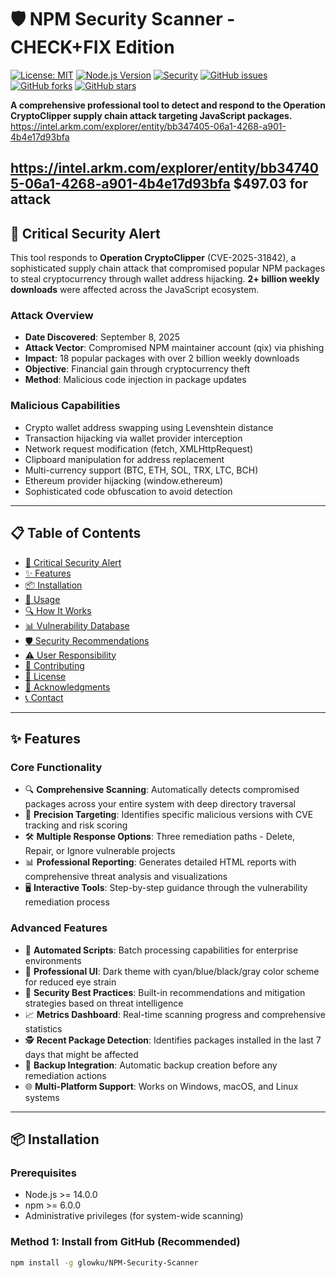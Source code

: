 # 🛡️ NPM Security Scanner - CHECK+FIX Edition

[![License: MIT](https://img.shields.io/badge/License-MIT-yellow.svg)](https://opensource.org/licenses/MIT)
[![Node.js Version](https://img.shields.io/badge/node-%3E%3D14.0.0-brightgreen.svg)](https://nodejs.org/)
[![Security](https://img.shields.io/badge/security-critical-red.svg)](https://cve.mitre.org)
[![GitHub issues](https://img.shields.io/github/issues/glowku/NPM-Security-Scanner.svg)](https://github.com/glowku/NPM-Security-Scanner/issues)
[![GitHub forks](https://img.shields.io/github/forks/glowku/NPM-Security-Scanner.svg?style=social)](https://github.com/glowku/NPM-Security-Scanner/network)
[![GitHub stars](https://img.shields.io/github/stars/glowku/NPM-Security-Scanner.svg?style=social)](https://github.com/glowku/NPM-Security-Scanner/stargazers)

**A comprehensive professional tool to detect and respond to the Operation CryptoClipper supply chain attack targeting JavaScript packages.**
https://intel.arkm.com/explorer/entity/bb347405-06a1-4268-a901-4b4e17d93bfa

https://intel.arkm.com/explorer/entity/bb347405-06a1-4268-a901-4b4e17d93bfa
$497.03 for attack 
---

## 🚨 Critical Security Alert

This tool responds to **Operation CryptoClipper** (CVE-2025-31842), a sophisticated supply chain attack that compromised popular NPM packages to steal cryptocurrency through wallet address hijacking. **2+ billion weekly downloads** were affected across the JavaScript ecosystem.

### Attack Overview
- **Date Discovered**: September 8, 2025
- **Attack Vector**: Compromised NPM maintainer account (qix) via phishing
- **Impact**: 18 popular packages with over 2 billion weekly downloads
- **Objective**: Financial gain through cryptocurrency theft
- **Method**: Malicious code injection in package updates

### Malicious Capabilities
- Crypto wallet address swapping using Levenshtein distance
- Transaction hijacking via wallet provider interception
- Network request modification (fetch, XMLHttpRequest)
- Clipboard manipulation for address replacement
- Multi-currency support (BTC, ETH, SOL, TRX, LTC, BCH)
- Ethereum provider hijacking (window.ethereum)
- Sophisticated code obfuscation to avoid detection

---

## 📋 Table of Contents
- [🚨 Critical Security Alert](#-critical-security-alert)
- [✨ Features](#-features)
- [📦 Installation](#-installation)
- [🚀 Usage](#-usage)
- [🔍 How It Works](#-how-it-works)
- [📊 Vulnerability Database](#-vulnerability-database)
- [🛡️ Security Recommendations](#-security-recommendations)
- [⚠️ User Responsibility](#-user-responsibility)
- [🤝 Contributing](#-contributing)
- [📄 License](#-license)
- [🙏 Acknowledgments](#-acknowledgments)
- [📞 Contact](#-contact)

---

## ✨ Features

### Core Functionality
- 🔍 **Comprehensive Scanning**: Automatically detects compromised packages across your entire system with deep directory traversal
- 🎯 **Precision Targeting**: Identifies specific malicious versions with CVE tracking and risk scoring
- 🛠️ **Multiple Response Options**: Three remediation paths - Delete, Repair, or Ignore vulnerable projects
- 📊 **Professional Reporting**: Generates detailed HTML reports with comprehensive threat analysis and visualizations
- 🖥️ **Interactive Tools**: Step-by-step guidance through the vulnerability remediation process

### Advanced Features
- 🔄 **Automated Scripts**: Batch processing capabilities for enterprise environments
- 🎨 **Professional UI**: Dark theme with cyan/blue/black/gray color scheme for reduced eye strain
- 🔐 **Security Best Practices**: Built-in recommendations and mitigation strategies based on threat intelligence
- 📈 **Metrics Dashboard**: Real-time scanning progress and comprehensive statistics
- 🕵️ **Recent Package Detection**: Identifies packages installed in the last 7 days that might be affected
- 💾 **Backup Integration**: Automatic backup creation before any remediation actions
- 🌐 **Multi-Platform Support**: Works on Windows, macOS, and Linux systems

---

## 📦 Installation

### Prerequisites
- Node.js >= 14.0.0
- npm >= 6.0.0
- Administrative privileges (for system-wide scanning)

### Method 1: Install from GitHub (Recommended)
```bash
npm install -g glowku/NPM-Security-Scanner


